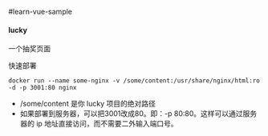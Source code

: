 #learn-vue-sample

#### lucky

一个抽奖页面

快速部署
```
docker run --name some-nginx -v /some/content:/usr/share/nginx/html:ro -d -p 3001:80 nginx
```

- /some/content 是你 lucky 项目的绝对路径
- 如果部署到服务器，可以把3001改成80。即：-p 80:80。这样可以通过服务器的 ip 地址直接访问，而不需要二外输入端口号。
